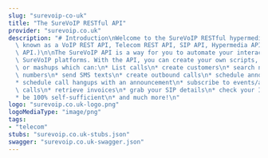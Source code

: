 ```yaml
---
slug: "surevoip-co-uk"
title: "The SureVoIP RESTful API"
provider: "surevoip.co.uk"
description: "# Introduction\nWelcome to the SureVoIP RESTful hypermedia API (sometimes\
  \ known as a VoIP REST API, Telecom REST API, SIP API, Hypermedia API or just VoIP\
  \ API.)\n\nThe SureVoIP API is a way for you to automate your interaction with the\
  \ SureVoIP platforms. With the API, you can create your own scripts, applications\
  \ or mashups which can:\n* List calls\n* create customers\n* search numbers\n* provision\
  \ numbers\n* send SMS texts\n* create outbound calls\n* schedule announcements\n\
  * schedule call hangups with an announcement\n* subscribe to events/alerts\n* track\
  \ calls\n* retrieve invoices\n* grab your SIP details\n* check your IP address\n\
  * be 100% self-sufficient\n* and much more!\n"
logo: "surevoip.co.uk-logo.png"
logoMediaType: "image/png"
tags:
- "telecom"
stubs: "surevoip.co.uk-stubs.json"
swagger: "surevoip.co.uk-swagger.json"
---
```

